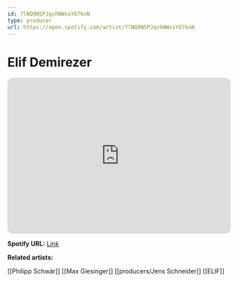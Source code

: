 ```yaml
---
id: 7lNQ9N5PJqvhNWssYO7koN
type: producer
url: https://open.spotify.com/artist/7lNQ9N5PJqvhNWssYO7koN
---
```

# Elif Demirezer

<iframe style="border-radius:12px" src="https://open.spotify.com/embed/artist/7lNQ9N5PJqvhNWssYO7koN" width="100%" height="352" frameBorder="0" allowfullscreen="" allow="autoplay; clipboard-write; encrypted-media; fullscreen; picture-in-picture" loading="lazy"></iframe>

**Spotify URL:** [Link](https://open.spotify.com/artist/7lNQ9N5PJqvhNWssYO7koN)

**Related artists:**

[[Philipp Schwär]]
[[Max Giesinger]]
[[producers/Jens Schneider]]
[[ELIF]]
